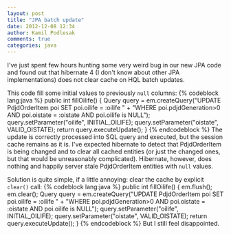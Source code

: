 ```yaml
---
layout: post
title: "JPA batch update"
date: 2012-12-08 12:34
author: Kamil Podlesak
comments: true
categories: java
---
```


I've just spent few hours hunting some very weird bug in our new JPA code and found out that hibernate 4 (I don't know about other JPA implementations) does not clear cache on HQL batch updates.

This code fill some initial values to previously `null` columns:
{% codeblock lang:java %}
    public int fillOilife() {
        Query query = em.createQuery("UPDATE PdjdOrderItem poi SET poi.oilife = :oilife " +
                "WHERE poi.pdjdGeneration>0 AND poi.oistate = :oistate AND poi.oilife is NULL");
        query.setParameter("oilife", INITIAL_OILIFE);
        query.setParameter("oistate", VALID_OISTATE);
        return query.executeUpdate();
    }
{% endcodeblock %}
The update is correctly processed into SQL query and executed, but the session cache remains as it is. I've expected hibernate to detect that PdjdOrderItem is being changed and to clear all cached entities (or just the changed ones, but that would be unreasonably complicated). Hibernate, however, does nothing and happily server stale PdjdOrderItem entities with `null` values.

Solution is quite simple, if a little annoying: clear the cache by explicit `clear()` call:
{% codeblock lang:java %}
    public int fillOilife() {
        em.flush();
        em.clear();
        Query query = em.createQuery("UPDATE PdjdOrderItem poi SET poi.oilife = :oilife " +
                "WHERE poi.pdjdGeneration>0 AND poi.oistate = :oistate AND poi.oilife is NULL");
        query.setParameter("oilife", INITIAL_OILIFE);
        query.setParameter("oistate", VALID_OISTATE);
        return query.executeUpdate();
    }
{% endcodeblock %}
But I still feel disappointed.


